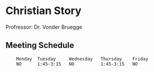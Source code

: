 # Christian Story

Profressor: Dr. Vonder Bruegge

## Meeting Schedule

```
    Monday  Tuesday     Wednesday   Thursday    Friday
    NO      1:45-3:15   NO          1:45-3:15   NO
```
